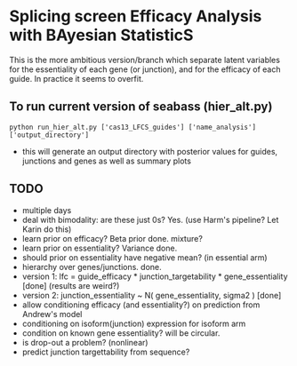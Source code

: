 # Splicing screen Efficacy Analysis with BAyesian StatisticS

This is the more ambitious version/branch which separate latent variables for the essentiality of each gene (or junction), and for the efficacy of each guide. In practice it seems to overfit. 

## To run current version of seabass (hier_alt.py)
```python run_hier_alt.py ['cas13_LFCS_guides'] ['name_analysis'] ['output_directory']```

- this will generate an output directory with posterior values for guides, junctions and genes as well as summary plots 

## TODO
- multiple days
- deal with bimodality: are these just 0s? Yes. (use Harm's pipeline? Let Karin do this)
- learn prior on efficacy? Beta prior done. mixture?
- learn prior on essentiality? Variance done. 
- should prior on essentiality have negative mean? (in essential arm) 
- hierarchy over genes/junctions. done.
- version 1: lfc = guide_efficacy * junction_targetability * gene_essentiality [done] (results are weird?) 
- version 2: junction_essentiality ~ N( gene_essentiality, sigma2 ) [done]
- allow conditioning efficacy (and essentiality?) on prediction from Andrew's model
- conditioning on isoform(junction) expression for isoform arm
- condition on known gene essentiality? will be circular. 
- is drop-out a problem? (nonlinear) 
- predict junction targettability from sequence? 
